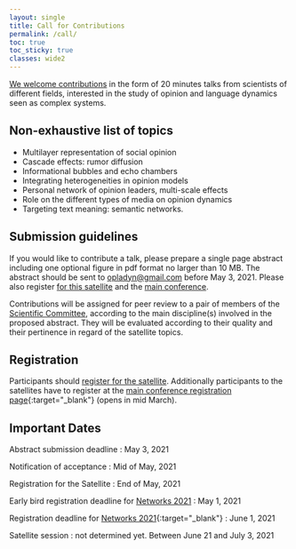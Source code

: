 ```yaml
---
layout: single
title: Call for Contributions
permalink: /call/
toc: true
toc_sticky: true
classes: wide2
---
```


[We welcome contributions](call.md) in the form of 20 minutes talks from scientists of different fields,
interested in the study of opinion and language dynamics seen as complex systems.

## Non-exhaustive list of topics

* Multilayer representation of social opinion
* Cascade effects: rumor diffusion
* Informational bubbles and echo chambers
* Integrating heterogeneities in opinion models
* Personal network of opinion leaders, multi-scale effects
* Role on the different types of media on opinion dynamics
* Targeting text meaning: semantic networks.

## Submission guidelines

If you would like to contribute a talk, please prepare a single page abstract including one optional figure in pdf format no larger than 10 MB.
The abstract should be sent to [opladyn@gmail.com](mailto:opladyn@gmail.com) before May 3, 2021. Please also register [for this satellite](/register.md) and the [main conference]((https://networks2021.net/){:target="_blank"}).

Contributions will be assigned for peer review to a pair of members of the [Scientific Committee](/organizer.md/#scientific-committee), according to the main discipline(s) involved in the proposed abstract. They will be evaluated according to their quality and their pertinence in regard of the satellite topics.


## Registration

Participants should [register for the satellite](/register.md).
Additionally participants to the satellites have to register at the [main conference registration page](https://networks2021.net/){:target="_blank"} (opens in mid March).


## Important Dates

Abstract submission deadline
: May 3, 2021

Notification of acceptance
: Mid of May, 2021

Registration for the Satellite
: End of May, 2021

Early bird registration deadline for [Networks 2021](https://networks2021.net/{:target="_blank"})
: May 1, 2021

Registration deadline for [Networks 2021](https://networks2021.net/){:target="_blank"}
: June 1, 2021

Satellite session
: not determined yet. Between June 21 and July 3, 2021
